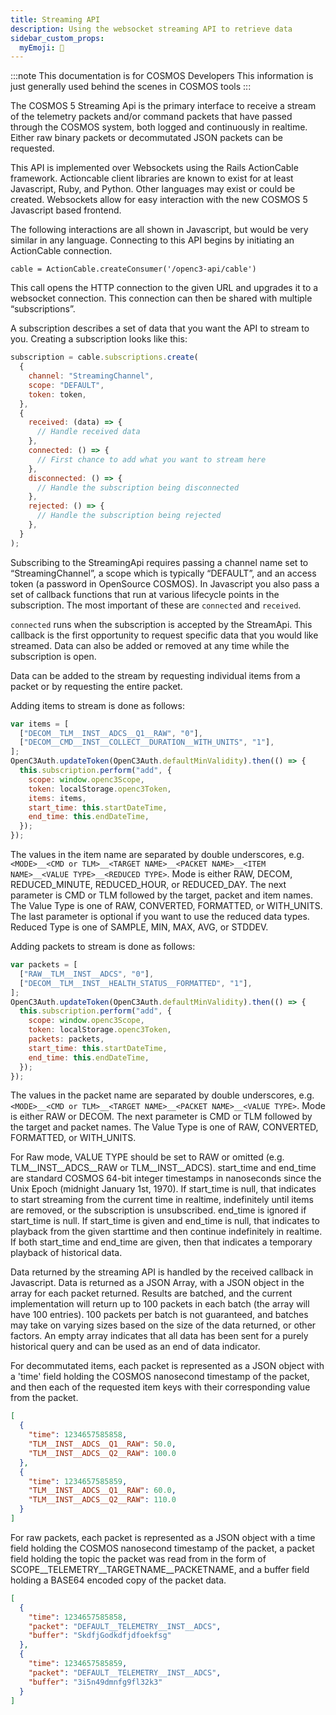 ```yaml
---
title: Streaming API
description: Using the websocket streaming API to retrieve data
sidebar_custom_props:
  myEmoji: 📝
---
```


:::note This documentation is for COSMOS Developers
This information is just generally used behind the scenes in COSMOS tools
:::

The COSMOS 5 Streaming Api is the primary interface to receive a stream of the telemetry packets and/or command packets that have passed through the COSMOS system, both logged and continuously in realtime. Either raw binary packets or decommutated JSON packets can be requested.

This API is implemented over Websockets using the Rails ActionCable framework. Actioncable client libraries are known to exist for at least Javascript, Ruby, and Python. Other languages may exist or could be created. Websockets allow for easy interaction with the new COSMOS 5 Javascript based frontend.

The following interactions are all shown in Javascript, but would be very similar in any language.
Connecting to this API begins by initiating an ActionCable connection.

```
cable = ActionCable.createConsumer('/openc3-api/cable')
```

This call opens the HTTP connection to the given URL and upgrades it to a websocket connection. This connection can then be shared with multiple “subscriptions”.

A subscription describes a set of data that you want the API to stream to you. Creating a subscription looks like this:

```javascript
subscription = cable.subscriptions.create(
  {
    channel: "StreamingChannel",
    scope: "DEFAULT",
    token: token,
  },
  {
    received: (data) => {
      // Handle received data
    },
    connected: () => {
      // First chance to add what you want to stream here
    },
    disconnected: () => {
      // Handle the subscription being disconnected
    },
    rejected: () => {
      // Handle the subscription being rejected
    },
  }
);
```

Subscribing to the StreamingApi requires passing a channel name set to “StreamingChannel”, a scope which is typically “DEFAULT”, and an access token (a password in OpenSource COSMOS). In Javascript you also pass a set of callback functions that run at various lifecycle points in the subscription. The most important of these are `connected` and `received`.

`connected` runs when the subscription is accepted by the StreamApi. This callback is the first opportunity to request specific data that you would like streamed. Data can also be added or removed at any time while the subscription is open.

Data can be added to the stream by requesting individual items from a packet or by requesting the entire packet.

Adding items to stream is done as follows:

```javascript
var items = [
  ["DECOM__TLM__INST__ADCS__Q1__RAW", "0"],
  ["DECOM__CMD__INST__COLLECT__DURATION__WITH_UNITS", "1"],
];
OpenC3Auth.updateToken(OpenC3Auth.defaultMinValidity).then(() => {
  this.subscription.perform("add", {
    scope: window.openc3Scope,
    token: localStorage.openc3Token,
    items: items,
    start_time: this.startDateTime,
    end_time: this.endDateTime,
  });
});
```

The values in the item name are separated by double underscores, e.g. `<MODE>__<CMD or TLM>__<TARGET NAME>__<PACKET NAME>__<ITEM NAME>__<VALUE TYPE>__<REDUCED TYPE>`. Mode is either RAW, DECOM, REDUCED_MINUTE, REDUCED_HOUR, or REDUCED_DAY. The next parameter is CMD or TLM followed by the target, packet and item names. The Value Type is one of RAW, CONVERTED, FORMATTED, or WITH_UNITS. The last parameter is optional if you want to use the reduced data types. Reduced Type is one of SAMPLE, MIN, MAX, AVG, or STDDEV.

Adding packets to stream is done as follows:

```javascript
var packets = [
  ["RAW__TLM__INST__ADCS", "0"],
  ["DECOM__TLM__INST__HEALTH_STATUS__FORMATTED", "1"],
];
OpenC3Auth.updateToken(OpenC3Auth.defaultMinValidity).then(() => {
  this.subscription.perform("add", {
    scope: window.openc3Scope,
    token: localStorage.openc3Token,
    packets: packets,
    start_time: this.startDateTime,
    end_time: this.endDateTime,
  });
});
```

The values in the packet name are separated by double underscores, e.g. `<MODE>__<CMD or TLM>__<TARGET NAME>__<PACKET NAME>__<VALUE TYPE>`. Mode is either RAW or DECOM. The next parameter is CMD or TLM followed by the target and packet names. The Value Type is one of RAW, CONVERTED, FORMATTED, or WITH_UNITS.

For Raw mode, VALUE TYPE should be set to RAW or omitted (e.g. TLM\_\_INST\_\_ADCS\_\_RAW or TLM\_\_INST\_\_ADCS).
start_time and end_time are standard COSMOS 64-bit integer timestamps in nanoseconds since the Unix Epoch (midnight January 1st, 1970). If start_time is null, that indicates to start streaming from the current time in realtime, indefinitely until items are removed, or the subscription is unsubscribed. end_time is ignored if start_time is null. If start_time is given and end_time is null, that indicates to playback from the given starttime and then continue indefinitely in realtime. If both start_time and end_time are given, then that indicates a temporary playback of historical data.

Data returned by the streaming API is handled by the received callback in Javascript. Data is returned as a JSON Array, with a JSON object in the array for each packet returned. Results are batched, and the current implementation will return up to 100 packets in each batch (the array will have 100 entries). 100 packets per batch is not guaranteed, and batches may take on varying sizes based on the size of the data returned, or other factors. An empty array indicates that all data has been sent for a purely historical query and can be used as an end of data indicator.

For decommutated items, each packet is represented as a JSON object with a 'time' field holding the COSMOS nanosecond timestamp of the packet, and then each of the requested item keys with their corresponding value from the packet.

```json
[
  {
    "time": 1234657585858,
    "TLM__INST__ADCS__Q1__RAW": 50.0,
    "TLM__INST__ADCS__Q2__RAW": 100.0
  },
  {
    "time": 1234657585859,
    "TLM__INST__ADCS__Q1__RAW": 60.0,
    "TLM__INST__ADCS__Q2__RAW": 110.0
  }
]
```

For raw packets, each packet is represented as a JSON object with a time field holding the COSMOS nanosecond timestamp of the packet, a packet field holding the topic the packet was read from in the form of SCOPE\_\_TELEMETRY\_\_TARGETNAME\_\_PACKETNAME, and a buffer field holding a BASE64 encoded copy of the packet data.

```json
[
  {
    "time": 1234657585858,
    "packet": "DEFAULT__TELEMETRY__INST__ADCS",
    "buffer": "SkdfjGodkdfjdfoekfsg"
  },
  {
    "time": 1234657585859,
    "packet": "DEFAULT__TELEMETRY__INST__ADCS",
    "buffer": "3i5n49dmnfg9fl32k3"
  }
]
```
